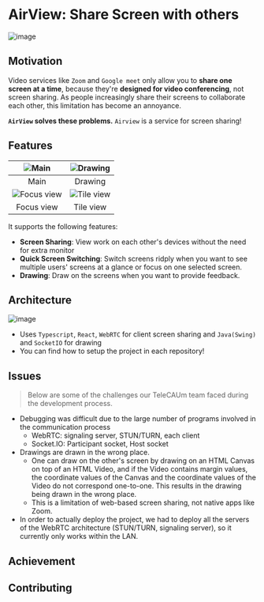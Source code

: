 # AirView: Share Screen with others

![image](https://github.com/TeleCAUm/.github/assets/25452313/405721ef-4308-4610-86c9-70ceee3e4f1d)

## Motivation
Video services like `Zoom` and `Google meet` only allow you to **share one screen at a time**, because they're **designed for video conferencing**, not screen sharing. As people increasingly share their screens to collaborate each other, this limitation has become an annoyance.

**`AirView` solves these problems.** `Airview` is a service for screen sharing! 

## Features
| ![Main](https://github.com/TeleCAUm/.github/assets/25452313/015929e5-4eb5-458a-8193-0bd14b6dd2c1) | ![Drawing](https://github.com/TeleCAUm/.github/assets/25452313/d898d3c3-63a8-49e4-9ac0-b1ddc395ed22) |
|:------------------------------------------:|:--------------------------------------------:|
|                    Main                    |                   Drawing                    |
| ![Focus view](https://github.com/TeleCAUm/.github/assets/25452313/de52ad94-44f5-4467-9f45-901c8aae68b4) | ![Tile view](https://github.com/TeleCAUm/.github/assets/25452313/733d0e8c-a8e2-4d47-a6ec-ba8a034133c4) |
|                  Focus view                |                   Tile view                  |

It supports the following features:
- __Screen Sharing__: View work on each other's devices without the need for extra monitor
- __Quick Screen Switching__: Switch screens ridply when you want to see multiple users' screens at a glance or focus on one selected screen.
- __Drawing__: Draw on the screens when you want to provide feedback.

## Architecture
![image](https://github.com/TeleCAUm/.github/assets/25452313/f0a49df4-048a-4656-9dd1-14b60cdd3e75)
* Uses `Typescript`, `React`, `WebRTC` for client screen sharing and `Java(Swing)` and `SocketIO` for drawing
* You can find how to setup the project in each repository!

## Issues
> Below are some of the challenges our TeleCAUm team faced during the development process.

* Debugging was difficult due to the large number of programs involved in the communication process
	- WebRTC: signaling server, STUN/TURN, each client
	- Socket.IO: Participant socket, Host socket
* Drawings are drawn in the wrong place.
	- One can draw on the other's screen by drawing on an HTML Canvas on top of an HTML Video, and if the Video contains margin values, the coordinate values of the Canvas and the coordinate values of the Video do not correspond one-to-one. This results in the drawing being drawn in the wrong place.
  - This is a limitation of web-based screen sharing, not native apps like Zoom.
* In order to actually deploy the project, we had to deploy all the servers of the WebRTC architecture (STUN/TURN, signaling server), so it currently only works within the LAN.

## Achievement

## Contributing



